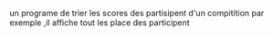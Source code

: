 un programe de trier les scores des partisipent d'un compitition par exemple ,il affiche tout les place des participent 
